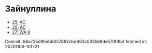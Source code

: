 # Зайнуллина
- [25: AC](25.md)
- [26: AC](26.md)
- [27: WA 8](27.md)

Commit: 86a725d90ebb037882cbd463a083b88de570f9b4
 fetched at: 20201103-101721
